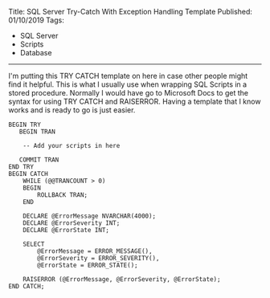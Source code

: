 Title: SQL Server Try-Catch With Exception Handling Template
Published: 01/10/2019
Tags:
   - SQL Server
   - Scripts
   - Database
---
I'm putting this TRY CATCH template on here in case other people might find it helpful. This is what I usually use when wrapping SQL Scripts in a stored procedure. Normally I would have go to Microsoft Docs to get the syntax for using TRY CATCH and RAISERROR. Having a template that I know works and is ready to go is just easier.

```
BEGIN TRY
   BEGIN TRAN

	-- Add your scripts in here
	
   COMMIT TRAN
END TRY  
BEGIN CATCH  
	WHILE (@@TRANCOUNT > 0)
	BEGIN
		ROLLBACK TRAN;
	END

	DECLARE @ErrorMessage NVARCHAR(4000);  
	DECLARE @ErrorSeverity INT;  
	DECLARE @ErrorState INT;  

	SELECT   
		@ErrorMessage = ERROR_MESSAGE(),  
		@ErrorSeverity = ERROR_SEVERITY(),  
		@ErrorState = ERROR_STATE();  

	RAISERROR (@ErrorMessage, @ErrorSeverity, @ErrorState);  
END CATCH;
```